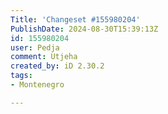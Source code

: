 ```yaml
---
Title: 'Changeset #155980204'
PublishDate: 2024-08-30T15:39:13Z
id: 155980204
user: Pedja
comment: Utjeha
created_by: iD 2.30.2
tags:
- Montenegro

---
```

